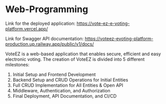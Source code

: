 # Web-Programming
Link for the deployed application: https://vote-ez-e-voting-platform.vercel.app/

Link for Swagger API documentation: https://voteez-evoting-platform-production.up.railway.app/public/v1/docs/

VoteEZ is a web-based application that enables secure, efficient and easy electronic voting.
The creation of VoteEZ is divided into 5 different milestones:
1. Initial Setup and Frontend Development
2. Backend Setup and CRUD Operations for Initial Entities
3. Full CRUD Implementation for All Entities & Open API
4. Middleware, Authentication, and Authorization
5. Final Deployment, API Documentation, and CI/CD
